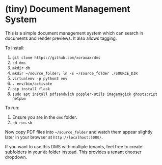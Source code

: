 (tiny) Document Management System
=================================

This is a simple document management system which can search in documents and render previews.
It also allows tagging.

To install:

  1. `git clone https://github.com/xoraxax/dms`
  2. `cd dms`
  3. `mkdir db`
  4. `mkdir ~/source_folder; ln -s ~/source_folder ./SOURCE_DIR`
  5. `virtualenv -p python3 env`
  6. `. env/bin/activate`
  7. `pip install flask`
  8. `sudo apt install pdfsandwich poppler-utils imagemagick ghostscript netpbm`

To run:

  1. Ensure you are in the `dms` folder.
  2. `sh run.sh`

Now copy PDF files into `~/source_folder` and watch them appear slightly later in your browser at
`http://localhost:5000/`.

If you want to use this DMS with multiple tenants, feel free to create subfolders in your `db`
folder instead. This provides a tenant chooser dropdown.
